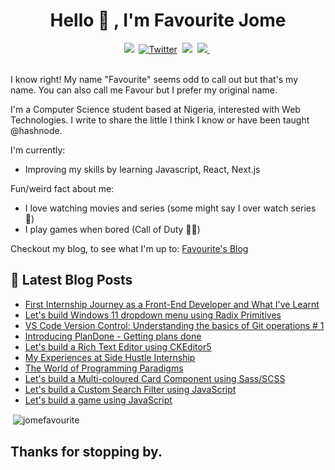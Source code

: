 
<h1 align="center"> Hello 👋 , I'm Favourite Jome</h1>

<div align="center" dir="auto">
<a href="https://jomefavourite.github.io/portfolio" rel="nofollow"><img src="https://camo.githubusercontent.com/8f1a35f83669780d6016d9d9272789e3f4bbd4533c407824856edf53c372354a/68747470733a2f2f696d672e736869656c64732e696f2f62616467652f2d504f5254464f4c494f2d253233666636396234263f7374796c653d666f722d7468652d6261646765263f636f6c6f723d66663639623420616c743d" data-canonical-src="https://img.shields.io/badge/-PORTFOLIO-%23ff69b4&amp;?style=for-the-badge&amp;?color=ff69b4 alt=" style="max-width: 100%;"></a>&nbsp;
<a href="https://twitter.com/favouritejome1" rel="nofollow"><img src="https://camo.githubusercontent.com/5d03c86f6a75f7cbe80d135d9162fbf6dc46a31253cf30a8e9bb8279b4d574d3/68747470733a2f2f696d672e736869656c64732e696f2f62616467652f547769747465722d3144413146323f7374796c653d666f722d7468652d6261646765266c6f676f3d74776974746572266c6f676f436f6c6f723d7768697465" alt="Twitter" data-canonical-src="https://img.shields.io/badge/Twitter-1DA1F2?style=for-the-badge&amp;logo=twitter&amp;logoColor=white" style="max-width: 100%;"></a>&nbsp;
<a href="https://favourite.hashnode.dev" rel="nofollow"><img src="https://camo.githubusercontent.com/ba2a79b090ed22e266e27cebd238329fe5f034612e6544bcb7b1722b0ef58dda/68747470733a2f2f696d672e736869656c64732e696f2f62616467652f486173686e6f64652d3239363246463f7374796c653d666f722d7468652d6261646765266c6f676f3d686173686e6f6465266c6f676f436f6c6f723d776869746520616c743d" data-canonical-src="https://img.shields.io/badge/Hashnode-2962FF?style=for-the-badge&amp;logo=hashnode&amp;logoColor=white alt=" style="max-width: 100%;"></a>&nbsp;
<a href="https://www.linkedin.com/in/favourite-jome-677766184/" rel="nofollow">
<img src="https://img.shields.io/badge/LinkedIn-blue?style=for-the-badge&logo=linkedin&labelColor=blue" style="max-width: 100%;">
</a>&nbsp;
</div>

<br> 

<!-- ![gif](https://jomefavourite.github.io/Images/gif.gif) -->

I know right! My name "Favourite" seems odd to call out but that's my name. You can also call me Favour but I prefer my original name.

I'm a Computer Science student based at Nigeria, interested with Web Technologies.
I write to share the little I think I know or have been taught @hashnode.

I'm currently:

- Improving my skills by learning Javascript, React, Next.js

Fun/weird fact about me:

- I love watching movies and series (some might say I over watch series 😬)
- I play games when bored (Call of Duty 🦸‍♂️)

Checkout my blog, to see what I'm up to: [Favourite's Blog](https://favouritejome.hashnode.dev/)

## 📖 Latest Blog Posts

<!-- HASHNODE_BLOG:START -->
- [First Internship Journey as a Front-End Developer and What I've Learnt](favouritejome.hashnode.dev/first-internship-journey-as-a-front-end-developer-and-what-ive-learnt)
- [Let's build Windows 11 dropdown menu using Radix Primitives](favouritejome.hashnode.dev/lets-build-windows-11-dropdown-menu-using-radix-primitives)
- [VS Code Version Control: Understanding the basics of  Git operations # 1](favouritejome.hashnode.dev/vs-code-version-control-understanding-the-basics-of-git-operations-1)
- [Introducing PlanDone - Getting plans done](favouritejome.hashnode.dev/introducing-plandone-getting-plans-done)
- [Let's build a Rich Text Editor using CKEditor5](favouritejome.hashnode.dev/lets-build-a-rich-text-editor-using-ckeditor5)
- [My Experiences at Side Hustle Internship](favouritejome.hashnode.dev/my-experiences-at-side-hustle-internship)
- [The World of Programming Paradigms](favouritejome.hashnode.dev/the-world-of-programming-paradigms)
- [Let's build a Multi-coloured Card Component using Sass/SCSS](favouritejome.hashnode.dev/lets-build-a-multi-coloured-card-component-using-sass)
- [Let's build a Custom Search Filter using JavaScript](favouritejome.hashnode.dev/lets-build-a-custom-search-filter-using-javascript)
- [Let's build a game using JavaScript](favouritejome.hashnode.dev/lets-build-a-game-using-javascript)
<!-- HASHNODE_BLOG:END -->

<p>&nbsp;<img align="center" src="https://github-readme-stats.vercel.app/api?username=jomefavourite&show_icons=true" alt="jomefavourite" /></p>

## Thanks for stopping by.

<!--
- 👯 I’m looking to collaborate on ...
- 🤔 I’m looking for help with ...
- 💬 Ask me about ...
- 📫 How to reach me: ...
- 😄 Pronouns: ...
- ⚡ Fun fact: ...
-->
